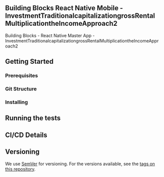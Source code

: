 ## Building Blocks React Native Mobile -  InvestmentTraditionalcapitalizationgrossRentalMultiplicationtheIncomeApproach2

Building Blocks - React Native Master App - InvestmentTraditionalcapitalizationgrossRentalMultiplicationtheIncomeApproach2

## Getting Started

### Prerequisites

### Git Structure

### Installing

## Running the tests

## CI/CD Details

## Versioning

We use [SemVer](http://semver.org/) for versioning. For the versions available, see the [tags on this repository](https://github.com/your/project/tags).